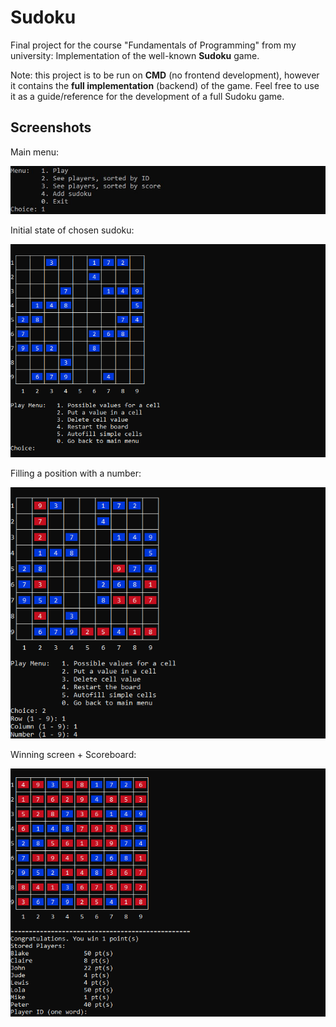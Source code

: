 # Sudoku
Final project for the course "Fundamentals of Programming" from my university: Implementation of the well-known **Sudoku** game.

Note: this project is to be run on **CMD** (no frontend development), however it contains the **full implementation** (backend) of the game. Feel free to use it as a guide/reference for the development of a full Sudoku game.

## Screenshots 
Main menu:

![Main menu](https://github.com/OscarCaro/Sudoku/blob/master/Screenshots/Imagen0.jpg)

Initial state of chosen sudoku:

![Main menu](https://github.com/OscarCaro/Sudoku/blob/master/Screenshots/Imagen1.png)

Filling a position with a number:

![Main menu](https://github.com/OscarCaro/Sudoku/blob/master/Screenshots/Imagen2.png)

Winning screen + Scoreboard:

![Main menu](https://github.com/OscarCaro/Sudoku/blob/master/Screenshots/Imagen3.png)

